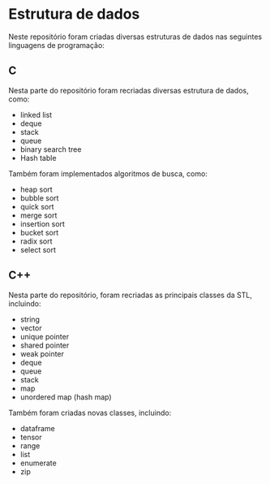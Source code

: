 # Estrutura de dados

Neste repositório foram criadas diversas estruturas de dados nas seguintes linguagens de programação:

## C
Nesta parte do repositório foram recriadas diversas estrutura de dados, como:

- linked list
- deque
- stack
- queue
- binary search tree
- Hash table

Também foram implementados algoritmos de busca, como:

- heap sort
- bubble sort
- quick sort 
- merge sort
- insertion sort
- bucket sort
- radix sort
- select sort

## C++
Nesta parte do repositório, foram recriadas as principais classes da STL, incluindo:

- string
- vector
- unique pointer
- shared pointer
- weak pointer
- deque
- queue
- stack
- map
- unordered map (hash map)

Também foram criadas novas classes, incluindo:

- dataframe
- tensor
- range
- list
- enumerate
- zip
<!-- 
## C# - idk
## Rust - blockchain (?) idk
## Julia - Machine/Deep Learning small module
## Python - speedup algorithm (?)
## Javascript - something web-related
## Java - idk
## R - dynamic programming (?) idk
## Golang - idk

 -->